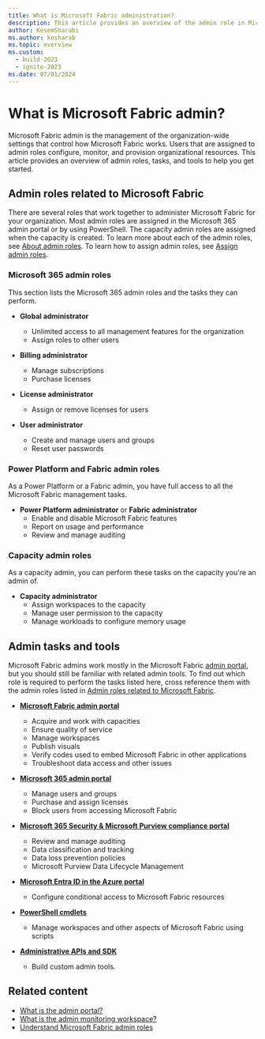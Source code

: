 ```yaml
---
title: What is Microsoft Fabric administration?
description: This article provides an overview of the admin role in Microsoft Fabric.
author: KesemSharabi
ms.author: kesharab
ms.topic: overview
ms.custom:
  - build-2023
  - ignite-2023
ms.date: 07/01/2024
---
```


# What is Microsoft Fabric admin?

Microsoft Fabric admin is the management of the organization-wide settings that control how Microsoft Fabric works. Users that are assigned to admin roles configure, monitor, and provision organizational resources. This article provides an overview of admin roles, tasks, and tools to help you get started.

## Admin roles related to Microsoft Fabric

There are several roles that work together to administer Microsoft Fabric for your organization. Most admin roles are assigned in the Microsoft 365 admin portal or by using PowerShell. The capacity admin roles are assigned when the capacity is created. To learn more about each of the admin roles, see [About admin roles](/microsoft-365/admin/add-users/about-admin-roles). To learn how to assign admin roles, see [Assign admin roles](/microsoft-365/admin/add-users/assign-admin-roles).

### Microsoft 365 admin roles

This section lists the Microsoft 365 admin roles and the tasks they can perform.

* **Global administrator**
  * Unlimited access to all management features for the organization
  * Assign roles to other users

* **Billing administrator**
  * Manage subscriptions
  * Purchase licenses

* **License administrator**
  * Assign or remove licenses for users

* **User administrator**
  * Create and manage users and groups
  * Reset user passwords

### Power Platform and Fabric admin roles

As a Power Platform or a Fabric admin, you have full access to all the Microsoft Fabric management tasks.

* **Power Platform administrator** or **Fabric administrator**
  * Enable and disable Microsoft Fabric features
  * Report on usage and performance
  * Review and manage auditing

### Capacity admin roles

As a capacity admin, you can perform these tasks on the capacity you're an admin of.

* **Capacity administrator**
  * Assign workspaces to the capacity
  * Manage user permission to the capacity
  * Manage workloads to configure memory usage

## Admin tasks and tools

Microsoft Fabric admins work mostly in the Microsoft Fabric [admin portal](admin-center.md), but you should still be familiar with related admin tools. To find out which role is required to perform the tasks listed here, cross reference them with the admin roles listed in [Admin roles related to Microsoft Fabric](#admin-roles-related-to-microsoft-fabric).

* **[Microsoft Fabric admin portal](admin-center.md)**
  * Acquire and work with capacities
  * Ensure quality of service
  * Manage workspaces
  * Publish visuals
  * Verify codes used to embed Microsoft Fabric in other applications
  * Troubleshoot data access and other issues

* **[Microsoft 365 admin portal](https://admin.microsoft.com)**
  * Manage users and groups
  * Purchase and assign licenses
  * Block users from accessing Microsoft Fabric

* **[Microsoft 365 Security & Microsoft Purview compliance portal](https://protection.office.com)**
  * Review and manage auditing
  * Data classification and tracking
  * Data loss prevention policies
  * Microsoft Purview Data Lifecycle Management

* **[Microsoft Entra ID in the Azure portal](https://entra.microsoft.com/#view/Microsoft_AAD_IAM/TenantOverview.ReactView)**
  * Configure conditional access to Microsoft Fabric resources

* **[PowerShell cmdlets](/powershell/power-bi/overview)**
  * Manage workspaces and other aspects of Microsoft Fabric using scripts

* **[Administrative APIs and SDK](/rest/api/fabric/articles/using-fabric-apis)**
  * Build custom admin tools.

## Related content

* [What is the admin portal?](admin-center.md)
* [What is the admin monitoring workspace?](monitoring-workspace.md)
* [Understand Microsoft Fabric admin roles](roles.md)
